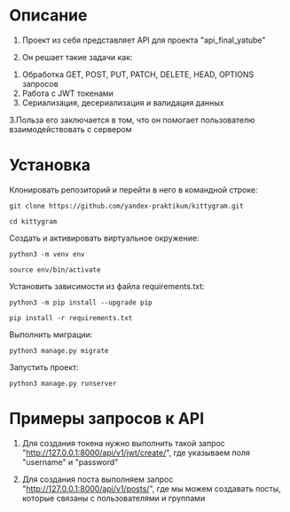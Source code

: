 # Описание

1. Проект из себя представляет API для проекта "api_final_yatube"

2. Он решает такие задачи как:
1) Обработка GET, POST, PUT, PATCH, DELETE, HEAD, OPTIONS запросов
2) Работа с JWT токенами
3) Сериализация, десериализация и валидация данных

3.Польза его заключается в том, что он помогает пользователю взаимодействовать с сервером


# Установка

Клонировать репозиторий и перейти в него в командной строке:

```
git clone https://github.com/yandex-praktikum/kittygram.git
```

```
cd kittygram
```

Cоздать и активировать виртуальное окружение:

```
python3 -m venv env
```

```
source env/bin/activate
```

Установить зависимости из файла requirements.txt:

```
python3 -m pip install --upgrade pip
```

```
pip install -r requirements.txt
```

Выполнить миграции:

```
python3 manage.py migrate
```

Запустить проект:

```
python3 manage.py runserver
```

# Примеры запросов к API

1) Для создания токена нужно выполнить такой запрос "http://127.0.0.1:8000/api/v1/jwt/create/", где указываем поля "username" и "password" 

2) Для создания поста выполняем запрос "http://127.0.0.1:8000/api/v1/posts/", где мы можем создавать посты, которые связаны с пользователями и группами
